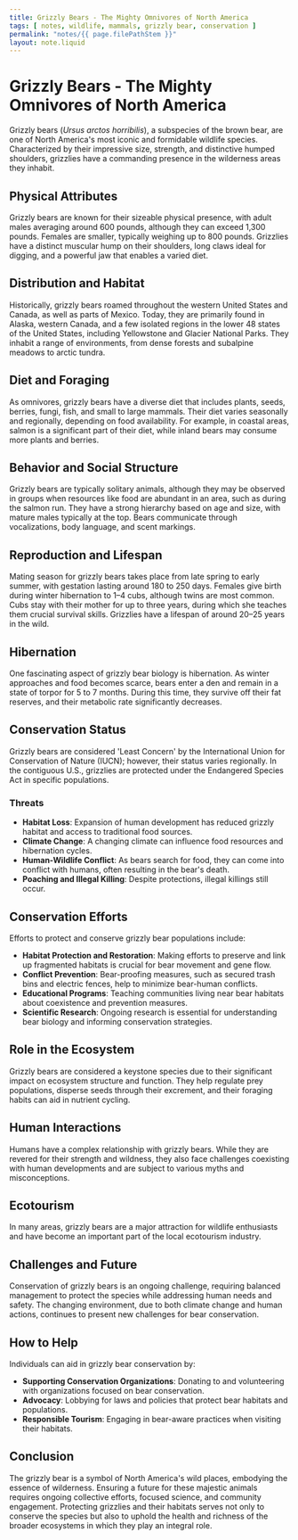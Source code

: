 ```yaml
---
title: Grizzly Bears - The Mighty Omnivores of North America
tags: [ notes, wildlife, mammals, grizzly bear, conservation ]
permalink: "notes/{{ page.filePathStem }}"
layout: note.liquid
---
```


# Grizzly Bears - The Mighty Omnivores of North America

Grizzly bears (*Ursus arctos horribilis*), a subspecies of the brown bear, are one of North America's most iconic and formidable wildlife species. Characterized by their impressive size, strength, and distinctive humped shoulders, grizzlies have a commanding presence in the wilderness areas they inhabit.

## Physical Attributes

Grizzly bears are known for their sizeable physical presence, with adult males averaging around 600 pounds, although they can exceed 1,300 pounds. Females are smaller, typically weighing up to 800 pounds. Grizzlies have a distinct muscular hump on their shoulders, long claws ideal for digging, and a powerful jaw that enables a varied diet.

## Distribution and Habitat

Historically, grizzly bears roamed throughout the western United States and Canada, as well as parts of Mexico. Today, they are primarily found in Alaska, western Canada, and a few isolated regions in the lower 48 states of the United States, including Yellowstone and Glacier National Parks. They inhabit a range of environments, from dense forests and subalpine meadows to arctic tundra.

## Diet and Foraging

As omnivores, grizzly bears have a diverse diet that includes plants, seeds, berries, fungi, fish, and small to large mammals. Their diet varies seasonally and regionally, depending on food availability. For example, in coastal areas, salmon is a significant part of their diet, while inland bears may consume more plants and berries.

## Behavior and Social Structure

Grizzly bears are typically solitary animals, although they may be observed in groups when resources like food are abundant in an area, such as during the salmon run. They have a strong hierarchy based on age and size, with mature males typically at the top. Bears communicate through vocalizations, body language, and scent markings.

## Reproduction and Lifespan

Mating season for grizzly bears takes place from late spring to early summer, with gestation lasting around 180 to 250 days. Females give birth during winter hibernation to 1–4 cubs, although twins are most common. Cubs stay with their mother for up to three years, during which she teaches them crucial survival skills. Grizzlies have a lifespan of around 20–25 years in the wild.

## Hibernation

One fascinating aspect of grizzly bear biology is hibernation. As winter approaches and food becomes scarce, bears enter a den and remain in a state of torpor for 5 to 7 months. During this time, they survive off their fat reserves, and their metabolic rate significantly decreases.

## Conservation Status

Grizzly bears are considered 'Least Concern' by the International Union for Conservation of Nature (IUCN); however, their status varies regionally. In the contiguous U.S., grizzlies are protected under the Endangered Species Act in specific populations.

### Threats

- **Habitat Loss**: Expansion of human development has reduced grizzly habitat and access to traditional food sources.
- **Climate Change**: A changing climate can influence food resources and hibernation cycles.
- **Human-Wildlife Conflict**: As bears search for food, they can come into conflict with humans, often resulting in the bear's death.
- **Poaching and Illegal Killing**: Despite protections, illegal killings still occur.

## Conservation Efforts

Efforts to protect and conserve grizzly bear populations include:

- **Habitat Protection and Restoration**: Making efforts to preserve and link up fragmented habitats is crucial for bear movement and gene flow.
- **Conflict Prevention**: Bear-proofing measures, such as secured trash bins and electric fences, help to minimize bear-human conflicts.
- **Educational Programs**: Teaching communities living near bear habitats about coexistence and prevention measures.
- **Scientific Research**: Ongoing research is essential for understanding bear biology and informing conservation strategies.

## Role in the Ecosystem

Grizzly bears are considered a keystone species due to their significant impact on ecosystem structure and function. They help regulate prey populations, disperse seeds through their excrement, and their foraging habits can aid in nutrient cycling.

## Human Interactions

Humans have a complex relationship with grizzly bears. While they are revered for their strength and wildness, they also face challenges coexisting with human developments and are subject to various myths and misconceptions.

## Ecotourism

In many areas, grizzly bears are a major attraction for wildlife enthusiasts and have become an important part of the local ecotourism industry.

## Challenges and Future

Conservation of grizzly bears is an ongoing challenge, requiring balanced management to protect the species while addressing human needs and safety. The changing environment, due to both climate change and human actions, continues to present new challenges for bear conservation.

## How to Help

Individuals can aid in grizzly bear conservation by:

- **Supporting Conservation Organizations**: Donating to and volunteering with organizations focused on bear conservation.
- **Advocacy**: Lobbying for laws and policies that protect bear habitats and populations.
- **Responsible Tourism**: Engaging in bear-aware practices when visiting their habitats.

## Conclusion

The grizzly bear is a symbol of North America's wild places, embodying the essence of wilderness. Ensuring a future for these majestic animals requires ongoing collective efforts, focused science, and community engagement. Protecting grizzlies and their habitats serves not only to conserve the species but also to uphold the health and richness of the broader ecosystems in which they play an integral role.
